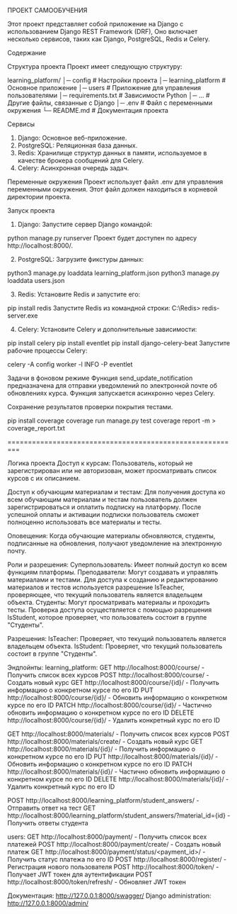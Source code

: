 ПРОЕКТ САМООБУЧЕНИЯ

Этот проект представляет собой приложение на Django с использованием Django REST Framework (DRF), 
Оно включает несколько сервисов, таких как Django, PostgreSQL, 
Redis и Celery.

Содержание

Структура проекта
Проект имеет следующую структуру:

learning_platform/
│─ config                  # Настройки проекта
│─ learning_platform       # Основное приложение
│─ users                   # Приложение для управления пользователями
│─ requirements.txt       # Зависимости Python
│─ ...                    # Другие файлы, связанные с Django
│─ .env                   # Файл с переменными окружения
└─ README.md              # Документация проекта

Сервисы

1. Django: Основное веб-приложение.
2. PostgreSQL: Реляционная база данных.
3. Redis: Хранилище структур данных в памяти, используемое в качестве брокера сообщений для Celery.
4. Celery: Асинхронная очередь задач.

Переменные окружения
Проект использует файл .env для управления переменными окружения. 
Этот файл должен находиться в корневой директории проекта.

Запуск проекта
1. Django: Запустите сервер Django командой:

python manage.py runserver
Проект будет доступен по адресу http://localhost:8000/.

2. PostgreSQL: Загрузите фикстуры данных:

python3 manage.py loaddata learning_platform.json
python3 manage.py loaddata users.json

3. Redis: Установите Redis и запустите его:

pip install redis
Запустите Redis из командной строки:
C:\Redis> redis-server.exe

4. Celery: Установите Celery и дополнительные зависимости:

pip install celery
pip install eventlet
pip install django-celery-beat
Запустите рабочие процессы Celery:

celery -A config worker -l INFO -P eventlet

Задачи в фоновом режиме
Функция send_update_notification предназначена для отправки 
уведомлений по электронной почте об обновлениях курса. 
Функция запускается асинхронно через Celery.

Сохранение результатов проверки покрытия тестами.

pip install coverage 
coverage run manage.py test 
coverage report -m > coverage_report.txt

=========================================================

Логика проекта
Доступ к курсам:
Пользователь, который не зарегистрирован или не авторизован, может просматривать список курсов с их описанием.

Доступ к обучающим материалам и тестам:
Для получения доступа ко всем обучающим материалам и тестам пользователь должен зарегистрироваться и оплатить подписку 
на платформу.
После успешной оплаты и активации подписки пользователь сможет полноценно использовать все материалы и тесты.

Оповещения:
Когда обучающие материалы обновляются, студенты, подписанные на обновления, получают уведомление на электронную почту.

Роли и разрешения:
Суперпользователь: Имеет полный доступ ко всем функциям платформы.
Преподаватели: Могут создавать и управлять материалами и тестами. Для доступа к созданию и редактированию материалов и 
тестов используется разрешение IsTeacher, проверяющее, что текущий пользователь является владельцем объекта.
Студенты: Могут просматривать материалы и проходить тесты. Проверка доступа осуществляется с помощью разрешения 
IsStudent, которое проверяет, что пользователь состоит в группе "Студенты".

Разрешения:
IsTeacher: Проверяет, что текущий пользователь является владельцем объекта.
IsStudent: Проверяет, что текущий пользователь состоит в группе "Студенты".


Эндпойнты:
learning_platform:
GET http://localhost:8000/course/ - Получить список всех курсов
POST http://localhost:8000/course/ - Создать новый курс
GET http://localhost:8000/course/{id}/ - Получить информацию о конкретном курсе по его ID
PUT http://localhost:8000/course/{id}/ - Обновить информацию о конкретном курсе по его ID
PATCH http://localhost:8000/course/{id}/ - Частично обновить информацию о конкретном курсе по его ID
DELETE http://localhost:8000/course/{id}/ - Удалить конкретный курс по его ID

GET http://localhost:8000/materials/ - Получить список всех курсов
POST http://localhost:8000/materials/create/ - Создать новый курс
GET http://localhost:8000/materials/{id}/ - Получить информацию о конкретном курсе по его ID
PUT http://localhost:8000/materials/{id}/ - Обновить информацию о конкретном курсе по его ID
PATCH http://localhost:8000/materials/{id}/ - Частично обновить информацию о конкретном курсе по его ID
DELETE http://localhost:8000/materials/{id}/ - Удалить конкретный курс по его ID

POST http://localhost:8000/learning_platform/student_answers/ - Отправить ответ на тест
GET http://localhost:8000/learning_platform/student_answers/?material_id={id} - Получить ответы студента

users:
GET http://localhost:8000/payment/ - Получить список всех платежей
POST http://localhost:8000/payment/create/ - Создать новый платеж
GET http://localhost:8000/payment/status/<payment_id>/ - Получить статус платежа по его ID
POST http://localhost:8000/register/ - Регистрация нового пользователя
POST http://localhost:8000/token/ - Получает JWT токен для аутентификации
POST http://localhost:8000/token/refresh/ - Обновляет JWT токен

Документация:
http://127.0.0.1:8000/swagger/
Django administration:
http://127.0.0.1:8000/admin/

